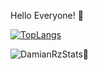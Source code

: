 Hello Everyone! 🤟

[![TopLangs](https://github-readme-stats.vercel.app/api/top-langs/?username=DamianRz&theme=dark&layout=compact&custom_title=Top_Langs🦇)](https://github.com/anuraghazra/github-readme-stats)

![DamianRzStats🍕](https://github-readme-stats.vercel.app/api?username=DamianRz&theme=dark&show_icons=true&hide_rank=true&custom_title=DamianRz_Stats🍕)

